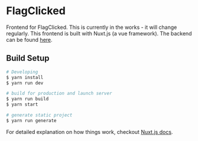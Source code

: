 # FlagClicked
Frontend for FlagClicked. This is currently in the works - it will change regularly.
This frontend is built with Nuxt.js (a vue framework).
The backend can be found [here](https://github.com/FlagClicked/Backend).

## Build Setup

```bash
# Developing
$ yarn install
$ yarn run dev

# build for production and launch server
$ yarn run build
$ yarn start

# generate static project
$ yarn run generate
```

For detailed explanation on how things work, checkout [Nuxt.js docs](https://nuxtjs.org).
